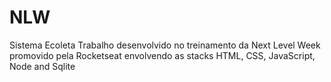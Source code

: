 # NLW
Sistema Ecoleta
Trabalho desenvolvido no treinamento da Next Level Week promovido pela Rocketseat envolvendo as stacks 
HTML, CSS, JavaScript, Node and Sqlite
